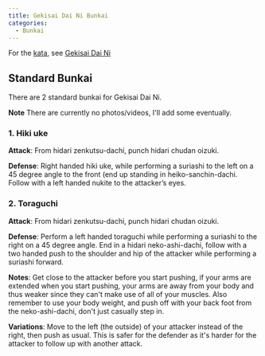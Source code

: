 ```yaml
---
title: Gekisai Dai Ni Bunkai
categories:
  - Bunkai
---
```


For the [kata](/kata/), see [Gekisai Dai Ni](/kata/gekisai-dai-ni.md)

## Standard Bunkai

There are 2 standard bunkai for Gekisai Dai Ni.

**Note** There are currently no photos/videos, I'll add some eventually.

### 1. Hiki uke

**Attack**: From hidari zenkutsu-dachi, punch hidari chudan oizuki.

**Defense**: Right handed hiki uke, while performing a suriashi to the left on a 45 degree angle to the front (end up standing in heiko-sanchin-dachi. Follow with a left handed nukite to the attacker’s eyes.

### 2. Toraguchi

**Attack**: From hidari zenkutsu-dachi, punch hidari chudan oizuki.

**Defense**: Perform a left handed toraguchi while performing a suriashi to the right on a 45 degree angle. End in a hidari neko-ashi-dachi, follow with a two handed push to the shoulder and hip of the attacker while performing a suriashi forward.

**Notes**: Get close to the attacker before you start pushing, if your arms are extended when you start pushing, your arms are away from your body and thus weaker since they can't make use of all of your muscles. Also remember to use your body weight, and push off with your back foot from the neko-ashi-dachi, don't just casually step in.

**Variations**: Move to the left (the outside) of your attacker instead of the right, then push as usual. This is safer for the defender as it's harder for the attacker to follow up with another attack.
